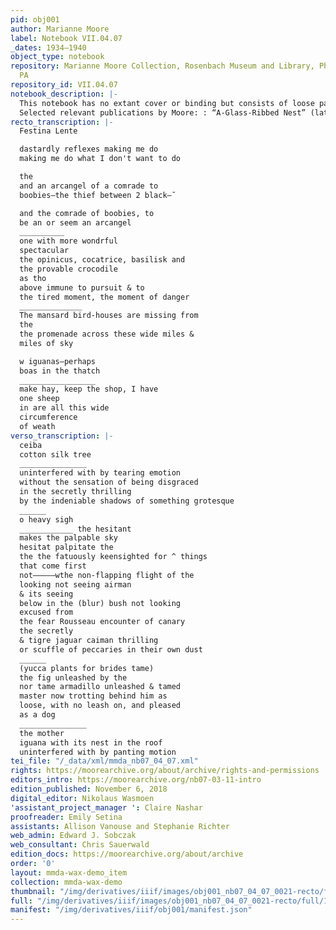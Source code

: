 ```yaml
---
pid: obj001
author: Marianne Moore
label: Notebook VII.04.07
_dates: 1934–1940
object_type: notebook
repository: Marianne Moore Collection, Rosenbach Museum and Library, Philadelphia
  PA
repository_id: VII.04.07
notebook_description: |-
  This notebook has no extant cover or binding but consists of loose pages. The dates run from approximately 1934 to 1940. The genre is poetry throughout, with the exception of several pages (23 recto – 25 recto) of transcription from a source text on Captain John Smith. Several pages have a vertical line drawn straight down through all writing on the page, or varieties of straight or slanted lines, perhaps to indicate that Moore has gone back through this material. The notebook is written predominantly in pencil.
  Selected relevant publications by Moore: : “A-Glass-Ribbed Nest” (later retitled “The Paper Nautilus”), ” “Camellia Sabina,” “Half Deity,” “He ‘Digesteth Harde Yron,’” “Nine Nectarines and Other Porcelain,” “Pigeons,” “See in the Midst of Fair Leaves,” “Smooth Gnarled Crepe Myrtle!,” “The Buffalo,” “The Frigate Pelican,” “Virginia Britannia,” “What Are Years?”
recto_transcription: |-
  Festina Lente 

  dastardly reflexes making me do
  making me do what I don't want to do

  the
  and an arcangel of a comrade to
  boobies–the thief between 2 black–˘

  and the comrade of boobies, to
  be an or seem an arcangel
  __________
  one with more wondrful
  spectacular
  the opinicus, cocatrice, basilisk and
  the provable crocodile
  as tho
  above immune to pursuit & to
  the tired moment, the moment of danger
  ______________
  The mansard bird-houses are missing from
  the
  the promenade across these wide miles &
  miles of sky

  w iguanas–perhaps
  boas in the thatch
  _________________
  make hay, keep the shop, I have
  one sheep 
  in are all this wide
  circumference
  of weath
verso_transcription: |-
  ceiba
  cotton silk tree
  _______________
  uninterfered with by tearing emotion
  without the sensation of being disgraced
  in the secretly thrilling
  by the indeniable shadows of something grotesque
  ______
  o heavy sigh
  ____________ the hesitant
  makes the palpable sky
  hesitat palpitate the
  the the fatuously keensighted for ^ things
  that come first
  not–––––wthe non-flapping flight of the
  looking not seeing airman
  & its seeing
  below in the (blur) bush not looking
  excused from
  the fear Rousseau encounter of canary
  the secretly
  & tigre jaguar caiman thrilling
  or scuffle of peccaries in their own dust
  ______
  (yucca plants for brides tame)
  the fig unleashed by the
  nor tame armadillo unleashed & tamed
  master now trotting behind him as
  loose, with no leash on, and pleased
  as a dog
  _______________
  the mother
  iguana with its nest in the roof
  uninterfered with by panting motion
tei_file: "/_data/xml/mmda_nb07_04_07.xml"
rights: https://moorearchive.org/about/archive/rights-and-permissions
editors_intro: https://moorearchive.org/nb07-03-11-intro
edition_published: November 6, 2018
digital_editor: Nikolaus Wasmoen
'assistant_project_manager ': Claire Nashar
proofreader: Emily Setina
assistants: Allison Vanouse and Stephanie Richter
web_admin: Edward J. Sobczak
web_consultant: Chris Sauerwald
edition_docs: https://moorearchive.org/about/archive
order: '0'
layout: mmda-wax-demo_item
collection: mmda-wax-demo
thumbnail: "/img/derivatives/iiif/images/obj001_nb07_04_07_0021-recto/full/250,/0/default.jpg"
full: "/img/derivatives/iiif/images/obj001_nb07_04_07_0021-recto/full/1140,/0/default.jpg"
manifest: "/img/derivatives/iiif/obj001/manifest.json"
---
```

